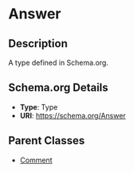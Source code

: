 # Answer

## Description
A type defined in Schema.org.

## Schema.org Details
- **Type**: Type
- **URI**: https://schema.org/Answer

## Parent Classes
- [Comment](../Comment.md)

